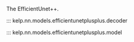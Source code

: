 The EfficientUnet++.

::: kelp.nn.models.efficientunetplusplus.decoder

::: kelp.nn.models.efficientunetplusplus.model
